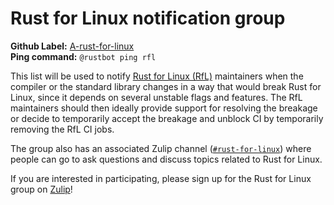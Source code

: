 # Rust for Linux notification group

**Github Label:** [A-rust-for-linux] <br>
**Ping command:** `@rustbot ping rfl`

[A-rust-for-linux]: https://github.com/rust-lang/rust/labels/A-rust-for-linux

This list will be used to notify [Rust for Linux (RfL)][rfl] maintainers
when the compiler or the standard library changes in a way that would
break Rust for Linux, since it depends on several unstable flags
and features. The RfL maintainers should then ideally provide support
for resolving the breakage or decide to temporarily accept the breakage
and unblock CI by temporarily removing the RfL CI jobs.

The group also has an associated Zulip channel ([`#rust-for-linux`])
where people can go to ask questions and discuss topics related to Rust
for Linux.

If you are interested in participating, please sign up for the
Rust for Linux group on [Zulip][`#rust-for-linux`]!

[rfl]: https://rust-for-linux.com/
[`#rust-for-linux`]: https://rust-lang.zulipchat.com/#narrow/stream/425075-rust-for-linux
